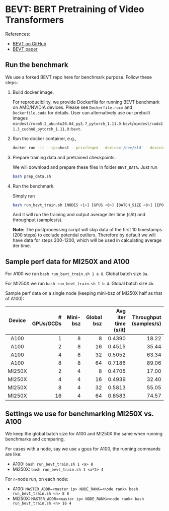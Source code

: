 # BEVT: BERT Pretraining of Video Transformers

References:
- [BEVT on GitHub](https://github.com/xyzforever/BEVT)
- [BEVT paper](https://arxiv.org/abs/2112.01529)

## Run the benchmark

We use a forked BEVT repo here for benchmark purpose. Follow these steps:

1. Build docker image.

   For reproducibility, we provide Dockerfils for running BEVT benchmark on AMD/NVIDIA devices. Please see `Dockerfile.rocm` and `Dockerfile.cuda` for details. User can alternatively use our prebuilt images `mindest/rocm5.2_ubuntu20.04_py3.7_pytorch_1.11.0:bevt`/`mindest/cuda11.3_cudnn8_pytorch_1.11.0:bevt`.

2. Run the docker container, e.g.,

    ```bash
    docker run -it --ipc=host --privileged --device='/dev/kfd' --device='/dev/dri' --group-add video [-v LOCAL_PATH:CONTAINER_PATH] <IMAGE_NAME> bash
    ```

3. Prepare training data and pretrained checkpoints.

    We will download and prepare these files in folder `BEVT_DATA`. Just run

    ```bash
    bash prep_data.sh
    ```

4. Run the benchmark.

    Simply run

    ```bash
    bash run_bevt_train.sh [NODES <1>] [GPUS <8>] [BATCH_SIZE <8>] [EPOCHS <1>] [MAX_STEPS <1200>]
    ```

    And it will run the training and output average iter time (s/it) and throughput (samples/s).

    **Note:** The postprocessing script will skip data of the first 10 timestamps (200 steps) to exclude potential outliers. Therefore by default we will have data for steps 200-1200, which will be used in calculating average iter time.

## Sample perf data for MI250X and A100

For A100 we run `bash run_bevt_train.sh 1 a 8`. Global batch size `8a`.

For MI250X we run `bash run_bevt_train.sh 1 b 4`. Global batch size `4b`.

Sample perf data on a single node (keeping mini-bsz of MI250X half as that of A100):

| Device | # GPUs/GCDs | Mini-bsz | Global bsz | Avg iter time (s/it) | Throughput (samples/s) |
| :----: | ----------: | -------: | ---------: | -------------------: | ---------------------: |
|  A100  | 1  | 8 | 8  | 0.4390 | 18.22 |
|  A100  | 2  | 8 | 16 | 0.4515 | 35.44 |
|  A100  | 4  | 8 | 32 | 0.5052 | 63.34 |
|  A100  | 8  | 8 | 64 | 0.7186 | 89.06 |
| MI250X | 2  | 4 | 8  | 0.4705 | 17.00 |
| MI250X | 4  | 4 | 16 | 0.4939 | 32.40 |
| MI250X | 8  | 4 | 32 | 0.5813 | 55.05 |
| MI250X | 16 | 4 | 64 | 0.8583 | 74.57 |

## Settings we use for benchmarking MI250X vs. A100

We keep the global batch size for A100 and MI250X the same when running benchmarks and comparing.

For cases with a node, say we use `a` gpus for A100, the running commands are like:

* A100: `bash run_bevt_train.sh 1 <a> 8`
* MI250X: `bash run_bevt_train.sh 1 <a*2> 4`


For `n`-node run, on each node:

* A100: `MASTER_ADDR=<master ip> NODE_RANK=<node rank> bash run_bevt_train.sh <n> 8 8`
* MI250X: `MASTER_ADDR=<master ip> NODE_RANK=<node rank> bash run_bevt_train.sh <n> 16 4`
